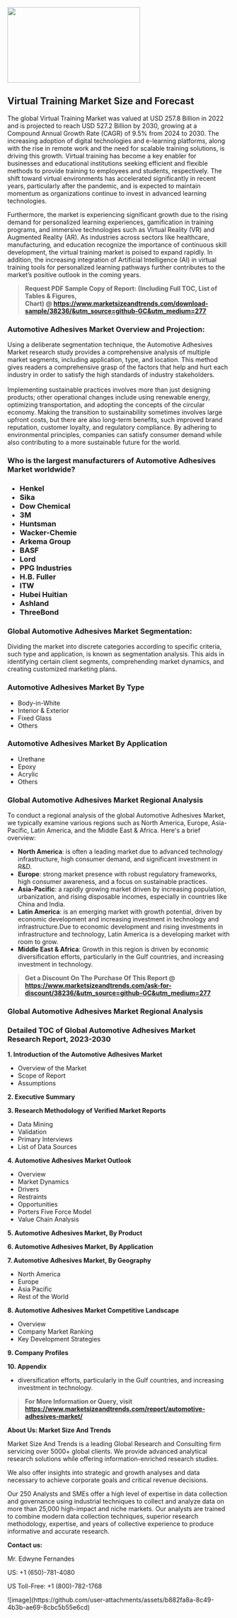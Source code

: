 <p><img class="alignnone size-medium wp-image-20088" src="https://ffe5etoiles.com/wp-content/uploads/2024/12/MST1-300x171.png" alt="" width="300" height="171" /></p><h2>Virtual Training Market Size and Forecast</h2><p>The global Virtual Training Market was valued at USD 257.8 Billion in 2022 and is projected to reach USD 527.2 Billion by 2030, growing at a Compound Annual Growth Rate (CAGR) of 9.5% from 2024 to 2030. The increasing adoption of digital technologies and e-learning platforms, along with the rise in remote work and the need for scalable training solutions, is driving this growth. Virtual training has become a key enabler for businesses and educational institutions seeking efficient and flexible methods to provide training to employees and students, respectively. The shift toward virtual environments has accelerated significantly in recent years, particularly after the pandemic, and is expected to maintain momentum as organizations continue to invest in advanced learning technologies.</p><p>Furthermore, the market is experiencing significant growth due to the rising demand for personalized learning experiences, gamification in training programs, and immersive technologies such as Virtual Reality (VR) and Augmented Reality (AR). As industries across sectors like healthcare, manufacturing, and education recognize the importance of continuous skill development, the virtual training market is poised to expand rapidly. In addition, the increasing integration of Artificial Intelligence (AI) in virtual training tools for personalized learning pathways further contributes to the market’s positive outlook in the coming years.</p></p><blockquote id="" class=""><strong>Request PDF Sample Copy of Report: (Including Full TOC, List of Tables &amp; Figures, Chart)&nbsp;@&nbsp;<strong><a href="https://www.marketsizeandtrends.com/download-sample/38236/&utm_source=github-GC&utm_medium=277" target="_blank">https://www.marketsizeandtrends.com/download-sample/38236/&utm_source=github-GC&utm_medium=277</a></strong></strong></blockquote><h3 id="" class="">Automotive Adhesives Market&nbsp;Overview and Projection:</h3><p id="" class="">Using a deliberate segmentation technique, the Automotive Adhesives Market research study provides a comprehensive analysis of multiple market segments, including application, type, and location. This method gives readers a comprehensive grasp of the factors that help and hurt each industry in order to satisfy the high standards of industry stakeholders. <br /> <br />Implementing sustainable practices involves more than just designing products; other operational changes include using renewable energy, optimizing transportation, and adopting the concepts of the circular economy. Making the transition to sustainability sometimes involves large upfront costs, but there are also long-term benefits, such improved brand reputation, customer loyalty, and regulatory compliance. By adhering to environmental principles, companies can satisfy consumer demand while also contributing to a more sustainable future for the world.</p><h3 id="" class="">Who is the largest manufacturers of&nbsp;Automotive Adhesives Market worldwide?</h3><h3 class=""><p><ul><li>Henkel </li><li> Sika </li><li> Dow Chemical </li><li> 3M </li><li> Huntsman </li><li> Wacker-Chemie </li><li> Arkema Group </li><li> BASF </li><li> Lord </li><li> PPG Industries </li><li> H.B. Fuller </li><li> ITW </li><li> Hubei Huitian </li><li> Ashland </li><li> ThreeBond</li></ul></p></h3><h3 id="" class="">Global&nbsp;Automotive Adhesives Market Segmentation:</h3><p id="" class="">Dividing the market into discrete categories according to specific criteria, such type and application, is known as segmentation analysis. This aids in identifying certain client segments, comprehending market dynamics, and creating customized marketing plans.</p><h3 id="" class="">Automotive Adhesives Market&nbsp;By Type</h3><p><p><ul><li>Body-in-White </li><li> Interior & Exterior </li><li> Fixed Glass </li><li> Others</p></li></ul></p></p><h3 id="" class="">Automotive Adhesives Market&nbsp;By Application</h3><p class=""><p><ul><li>Urethane </li><li> Epoxy </li><li> Acrylic </li><li> Others</li></ul></p></p><h3 id="" class="">Global Automotive Adhesives Market Regional Analysis</h3><p id="" class="">To conduct a regional analysis of the global Automotive Adhesives Market, we typically examine various regions such as North America, Europe, Asia-Pacific, Latin America, and the Middle East &amp; Africa. Here's a brief overview:</p><ul><li><strong>North America</strong>: is often a leading market due to advanced technology infrastructure, high consumer demand, and significant investment in R&amp;D.</li><li><strong>Europe</strong>: strong market presence with robust regulatory frameworks, high consumer awareness, and a focus on sustainable practices.</li><li><strong>Asia-Pacific</strong>: a rapidly growing market driven by increasing population, urbanization, and rising disposable incomes, especially in countries like China and India.</li><li><strong>Latin America</strong>: is an emerging market with growth potential, driven by economic development and increasing investment in technology and infrastructure.Due to economic development and rising investments in infrastructure and technology, Latin America is a developing market with room to grow.</li><li><strong>Middle East &amp; Africa</strong>: Growth in this region is driven by economic diversification efforts, particularly in the Gulf countries, and increasing investment in technology.</li></ul><blockquote id="" class=""><strong>Get a Discount On The Purchase Of This Report @ <strong><a href="https://www.marketsizeandtrends.com/ask-for-discount/38236/&utm_source=github-GC&utm_medium=277" target="_blank">https://www.marketsizeandtrends.com/ask-for-discount/38236/&utm_source=github-GC&utm_medium=277</a></strong></strong></blockquote><h3 id="" class="">Global Automotive Adhesives Market Regional Analysis</h3><h3 id="" class="">Detailed TOC of Global Automotive Adhesives Market Research Report, 2023-2030</h3><p id="" class=""><strong>1. Introduction of the Automotive Adhesives Market</strong></p><ul><li>Overview of the Market</li><li>Scope of Report</li><li>Assumptions</li></ul><p id="" class=""><strong>2. Executive Summary</strong></p><p id="" class=""><strong>3. Research Methodology of Verified Market Reports</strong></p><ul><li>Data Mining</li><li>Validation</li><li>Primary Interviews</li><li>List of Data Sources</li></ul><p id="" class=""><strong>4. Automotive Adhesives Market Outlook</strong></p><ul><li>Overview</li><li>Market Dynamics</li><li>Drivers</li><li>Restraints</li><li>Opportunities</li><li>Porters Five Force Model</li><li>Value Chain Analysis</li></ul><p id="" class=""><strong>5. Automotive Adhesives Market, By Product</strong></p><p id="" class=""><strong>6. Automotive Adhesives Market, By Application</strong></p><p id="" class=""><strong>7. Automotive Adhesives Market, By Geography</strong></p><ul><li>North America</li><li>Europe</li><li>Asia Pacific</li><li>Rest of the World</li></ul><p id="" class=""><strong>8. Automotive Adhesives Market Competitive Landscape</strong></p><ul><li>Overview</li><li>Company Market Ranking</li><li>Key Development Strategies</li></ul><p id="" class=""><strong>9. Company Profiles</strong></p><p id="" class=""><strong>10. Appendix</strong></p><ul><li>diversification efforts, particularly in the Gulf countries, and increasing investment in technology.</li></ul><blockquote id="" class=""><strong>For More Information or Query, visit <strong><strong><a href="https://www.marketsizeandtrends.com/report/automotive-adhesives-market/" target="_blank">https://www.marketsizeandtrends.com/report/automotive-adhesives-market/</a></strong></strong></strong></blockquote><p id="" class=""><strong>About Us: Market Size And Trends</strong></p><p id="" class="">Market Size And Trends is a leading Global Research and Consulting firm servicing over 5000+ global clients. We provide advanced analytical research solutions while offering information-enriched research studies.</p><p id="" class="">We also offer insights into strategic and growth analyses and data necessary to achieve corporate goals and critical revenue decisions.</p><p id="" class="">Our 250 Analysts and SMEs offer a high level of expertise in data collection and governance using industrial techniques to collect and analyze data on more than 25,000 high-impact and niche markets. Our analysts are trained to combine modern data collection techniques, superior research methodology, expertise, and years of collective experience to produce informative and accurate research.</p><p id="" class=""><strong>Contact us:</strong></p><p id="" class="">Mr. Edwyne Fernandes</p><p id="" class="">US: +1 (650)-781-4080</p><p id="" class="">US Toll-Free: +1 (800)-782-1768</p>
![image](https://github.com/user-attachments/assets/b882fa8a-8c49-4b3b-ae69-8cbc5b55e6cd)
